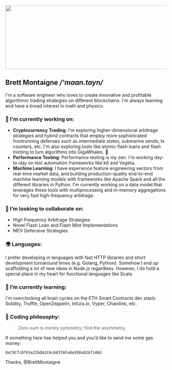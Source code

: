 <div align="center" ><img src="https://forex-station.com/download/file.php?id=3326577" width="540" height="200" /></div>

## Brett Montaigne  */'maan.tayn/*

I'm a software engineer who loves to create innovative and profitable algorithmic trading strategies on different blockchains. I'm always learning and have a broad interest in math and physics.

### 🔭 I'm currently working on:
* **Cryptocurrency Trading**: I'm exploring higher-dimensional arbitrage strategies and hybrid contracts that employ more sophisticated frontrunning defenses such as intermediate states, submarine sends, tx counters, etc. I'm also exploring tools like atomic flash loans and flash minting to turn algorithms into GigaWhales. 🐋
* **Performance Testing**: Performance testing is my zen. I'm working day-to-day on test automation frameworks like k6 and Vegeta.
* **Machine Learning**: I have experience feature engineering vectors from real-time market data, and building production-quality end-to-end machine learning models with frameworks like Apache Spark and all the different libraries in Python. I'm currently working on a data model that leverages these tools with multiprocessing and in-memory aggregations for very fast high-frequency arbitrage.

### 🤝 I’m looking to collaborate on:
* High Frequency Arbitrage Strategies
* Novel Flash Loan and Flash Mint Implementations
* MEV Defensive Strategies

### 🌍 Languages:
I prefer developing in languages with fast HTTP libraries and short development turnaround times (e.g. Golang, Python). 
Somehow I end up scaffolding a lot of new ideas in Node.js regardless.
However, I do hold a special place in my heart for functional languages like Scala.

### 🌱 I’m currently learning:
I'm overclocking all brain cycles on the ETH Smart Contracts dev stack: Solidity, Truffle, OpenZeppelin, Infura.io, Vyper, Chainlink, etc.

### 🧘 Coding philosophy: 
> Zero-sum is merely symmetry; find the asymmetry. 


If something here has helped you and you'd like to send me some gas money:

`0xC9C7cBf63e22bDA1C6c6837AFa8e950a02bf148d`

Thanks, @BrettMontaigne
